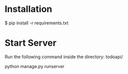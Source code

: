 # Installation

$ pip install -r requirements.txt

# Start Server

Run the following command inside the directory: todoapi/

python manage.py runserver